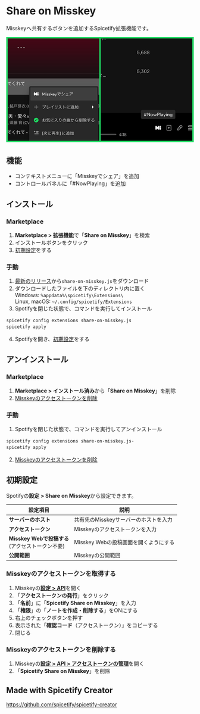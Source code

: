 # Share on Misskey
Misskeyへ共有するボタンを追加するSpicetify拡張機能です。

![「Misskeyでシェア」と「#NowPlaying」](./assets/preview.png "←コンテキストメニュー | コントロールパネル→")

## 機能
- コンテキストメニューに「Misskeyでシェア」を追加
- コントロールパネルに「#NowPlaying」を追加

## インストール
### Marketplace
1. **Marketplace > 拡張機能**で「**Share on Misskey**」を検索
2. インストールボタンをクリック
3. [初期設定](#初期設定)をする

### 手動
1. [最新のリリース](https://github.com/Midra429/spicetify-share-on-misskey/releases/latest)から`share-on-misskey.js`をダウンロード
2. ダウンロードしたファイルを下のディレクトリ内に置く\
Windows: `%appdata%\spicetify\Extensions\`\
Linux, macOS:	`~/.config/spicetify/Extensions`
3. Spotifyを閉じた状態で、コマンドを実行してインストール
```sh
spicetify config extensions share-on-misskey.js
spicetify apply
```
4. Spotifyを開き、[初期設定](#初期設定)をする

## アンインストール
### Marketplace
1. **Marketplace > インストール済み**から「**Share on Misskey**」を削除
2. [Misskeyのアクセストークンを削除](#Misskeyのアクセストークンを削除する)

### 手動
1. Spotifyを閉じた状態で、コマンドを実行してアンインストール
```sh
spicetify config extensions share-on-misskey.js-
spicetify apply
```
2. [Misskeyのアクセストークンを削除](#Misskeyのアクセストークンを削除する)

## 初期設定
Spotifyの**設定 > Share on Misskey**から設定できます。

| 設定項目 | 説明 |
| - | - |
| **サーバーのホスト** | 共有先のMisskeyサーバーのホストを入力 |
| **アクセストークン** | Misskeyのアクセストークンを入力 |
| **Misskey Webで投稿する**<br>(アクセストークン不要) | Misskey Webの投稿画面を開くようにする |
| **公開範囲** | Misskeyの公開範囲 |

### Misskeyのアクセストークンを取得する
1. Misskeyの[**設定 > API**](https://misskey-hub.net/ja/mi-web/?path=/settings/api)を開く
2. 「**アクセストークンの発行**」をクリック
3. 「**名前**」に「**Spicetify Share on Misskey**」を入力
4. 「**権限**」の「**ノートを作成・削除する**」をONにする
5. 右上のチェックボタンを押す
6. 表示された「**確認コード**（アクセストークン）」をコピーする
7. 閉じる

### Misskeyのアクセストークンを削除する
1. Misskeyの[**設定 > API > アクセストークンの管理**](https://misskey-hub.net/ja/mi-web/?path=/settings/apps)を開く
2. 「**Spicetify Share on Misskey**」を削除

## Made with Spicetify Creator
https://github.com/spicetify/spicetify-creator
